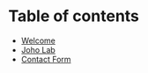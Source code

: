 # Table of contents

* [Welcome](README.md)
* [Joho Lab](https://docs.joholab.com/lab/)
* [Contact Form](https://docs.google.com/forms/d/e/1FAIpQLSfP1uvgCakWdX89eMo-Bi4ZapCULwVt2DB8VrrNPCGuelUTng/viewform)

